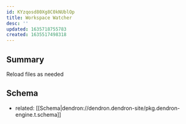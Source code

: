 ```yaml
---
id: KYzqosd80Xg8C0kNUblOp
title: Workspace Watcher
desc: ''
updated: 1635718755783
created: 1635517498318
---
```


## Summary

Reload files as needed

## Schema
- related: [[Schema|dendron://dendron.dendron-site/pkg.dendron-engine.t.schema]]

